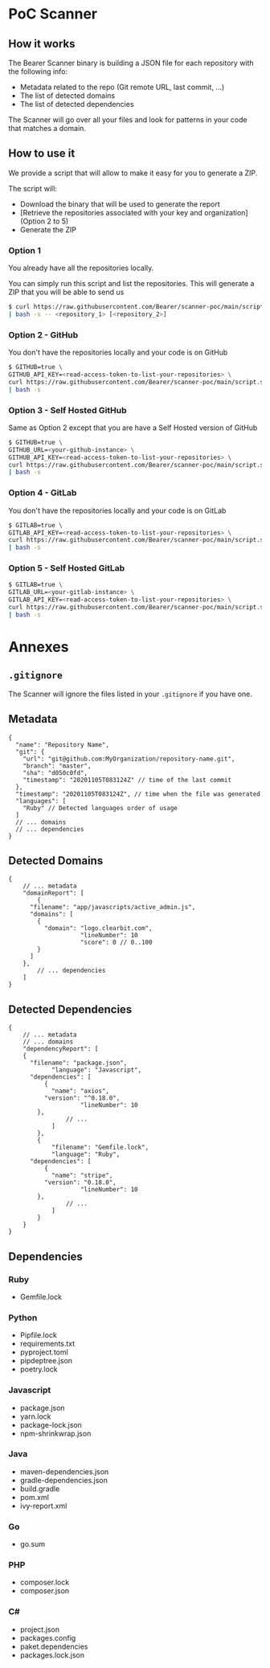 # PoC Scanner

## How it works

The Bearer Scanner binary is building a JSON file for each repository with the following info:

- Metadata related to the repo (Git remote URL, last commit, ...)
- The list of detected domains
- The list of detected dependencies

The Scanner will go over all your files and look for patterns in your code that matches a domain.

## How to use it

We provide a script that will allow to make it easy for you to generate a ZIP.

The script will:

- Download the binary that will be used to generate the report
- [Retrieve the repositories associated with your key and organization] (Option 2 to 5)
- Generate the ZIP

### Option 1

You already have all the repositories locally.

You can simply run this script and list the repositories. This will generate a ZIP that you will be able to send us

```bash
$ curl https://raw.githubusercontent.com/Bearer/scanner-poc/main/script.sh \
| bash -s -- <repository_1> [<repository_2>]
```

### Option 2 - GitHub

You don't have the repositories locally and your code is on GitHub

```bash
$ GITHUB=true \
GITHUB_API_KEY=<read-access-token-to-list-your-repositories> \
curl https://raw.githubusercontent.com/Bearer/scanner-poc/main/script.sh \
| bash -s
```

### Option 3 - Self Hosted GitHub

Same as Option 2 except that you are have a Self Hosted version of GitHub

```bash
$ GITHUB=true \
GITHUB_URL=<your-github-instance> \
GITHUB_API_KEY=<read-access-token-to-list-your-repositories> \
curl https://raw.githubusercontent.com/Bearer/scanner-poc/main/script.sh \
| bash -s
```

### Option 4 - GitLab

You don't have the repositories locally and your code is on GitLab

```bash
$ GITLAB=true \
GITLAB_API_KEY=<read-access-token-to-list-your-repositories> \
curl https://raw.githubusercontent.com/Bearer/scanner-poc/main/script.sh \
| bash -s
```

### Option 5 - Self Hosted GitLab

```bash
$ GITLAB=true \
GITLAB_URL=<your-gitlab-instance> \
GITLAB_API_KEY=<read-access-token-to-list-your-repositories> \
curl https://raw.githubusercontent.com/Bearer/scanner-poc/main/script.sh \
| bash -s
```

# Annexes

## `.gitignore`

The Scanner will ignore the files listed in your `.gitignore` if you have one.

## Metadata

```jsonc
{
  "name": "Repository Name",
  "git": {
    "url": "git@github.com:MyOrganization/repository-name.git",
    "branch": "master",
    "sha": "d050c0fd",
    "timestamp": "20201105T083124Z" // time of the last commit
  },
  "timestamp": "20201105T083124Z", // time when the file was generated
  "languages": [
    "Ruby" // Detected languages order of usage
  ]
  // ... domains
  // ... dependencies
}
```

## Detected Domains

```jsonc
{
	// ... metadata
	"domainReport": [
		{
      "filename": "app/javascripts/active_admin.js",
      "domains": [
        {
          "domain": "logo.clearbit.com",
					"lineNumber": 10
					"score": 0 // 0..100
        }
      ]
    },
		// ... dependencies
	]
}
```

## Detected Dependencies

```jsonc
{
	// ... metadata
	// ... domains
	"dependencyReport": [
    {
      "filename": "package.json",
			"language": "Javascript",
      "dependencies": [
	      {
	        "name": "axios",
          "version": "^0.18.0",
					"lineNumber": 10
        },
				// ...
			]
		},
		{
			"filename": "Gemfile.lock",
			"language": "Ruby",
      "dependencies": [
	      {
	        "name": "stripe",
          "version": "0.18.0",
					"lineNumber": 10
        },
				// ...
			]
		}
	}
}
```

## Dependencies

### Ruby

- Gemfile.lock

### Python

- Pipfile.lock
- requirements.txt
- pyproject.toml
- pipdeptree.json
- poetry.lock

### Javascript

- package.json
- yarn.lock
- package-lock.json
- npm-shrinkwrap.json

### Java

- maven-dependencies.json
- gradle-dependencies.json
- build.gradle
- pom.xml
- ivy-report.xml

### Go

- go.sum

### PHP

- composer.lock
- composer.json

### C#

- project.json
- packages.config
- paket.dependencies
- packages.lock.json
